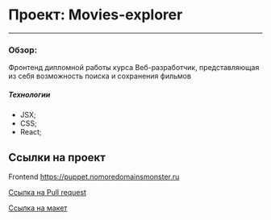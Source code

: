 # Проект: Movies-explorer
---
### Обзор:
Фронтенд дипломной работы курса Веб-разработчик, представляющая из себя возможность поиска и сохранения фильмов

##### Технологии
- JSX;
- CSS;
- React;

## Ссылки на проект

Frontend https://puppet.nomoredomainsmonster.ru

[Ссылка на Pull request](https://github.com/NikitaPotrivaev/movies-explorer-frontend/pull/2)

[Ссылка на макет](https://www.figma.com/file/6FMWkB94wE7KTkcCgUXtnC/%D0%94%D0%B8%D0%BF%D0%BB%D0%BE%D0%BC%D0%BD%D1%8B%D0%B9-%D0%BF%D1%80%D0%BE%D0%B5%D0%BA%D1%82?type=design&node-id=1-7266&mode=design&t=keGr2OjK8FTi9Mtp-0)